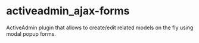 activeadmin_ajax-forms
======================

ActiveAdmin plugin that allows to create/edit related models on the fly using modal popup forms.
